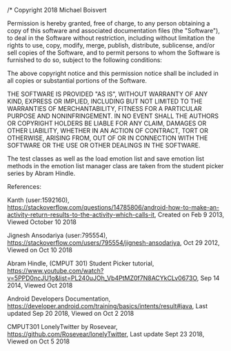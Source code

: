 /*
Copyright 2018 Michael Boisvert

Permission is hereby granted, free of charge, to any person obtaining a copy of this software and
associated documentation files (the "Software"), to deal in the Software without restriction,
including without limitation the rights to use, copy, modify, merge, publish, distribute,
sublicense, and/or sell copies of the Software, and to permit persons to whom the Software is
furnished to do so, subject to the following conditions:

The above copyright notice and this permission notice shall be included in all copies or
substantial portions of the Software.

THE SOFTWARE IS PROVIDED "AS IS", WITHOUT WARRANTY OF ANY KIND, EXPRESS OR IMPLIED, INCLUDING
BUT NOT LIMITED TO THE WARRANTIES OF MERCHANTABILITY, FITNESS FOR A PARTICULAR PURPOSE AND
NONINFRINGEMENT. IN NO EVENT SHALL THE AUTHORS OR COPYRIGHT HOLDERS BE LIABLE FOR ANY CLAIM,
DAMAGES OR OTHER LIABILITY, WHETHER IN AN ACTION OF CONTRACT, TORT OR OTHERWISE, ARISING FROM,
OUT OF OR IN CONNECTION WITH THE SOFTWARE OR THE USE OR OTHER DEALINGS IN THE SOFTWARE.

The test classes as well as the load emotion list and save emotion list methods in the emotion list
manager class are taken from the student picker series by Abram Hindle.


References:

Kanth (user:1592160), 
https://stackoverflow.com/questions/14785806/android-how-to-make-an-activity-return-results-to-the-activity-which-calls-it,
Created on Feb 9 2013, Viewed October 10 2018


Jignesh Ansodariya (user:795554),
https://stackoverflow.com/users/795554/jignesh-ansodariya,
Oct 29 2012, Viewed on Oct 10 2018


Abram Hindle, (CMPUT 301) Student Picker tutorial,
https://www.youtube.com/watch?v=5PPD0ncJU1g&list=PL240uJOh_Vb4PtMZ0f7N8ACYkCLv0673O,
Sep 14 2014, Viewed Oct  2018


Android Developers Documentation,
https://developer.android.com/training/basics/intents/result#java,
Last updated Sep 20 2018,
Viewed on Oct 2 2018


CMPUT301 LonelyTwitter by Rosevear,
https://github.com/Rosevear/lonelyTwitter,
Last update Sept 23 2018,
Viewed on Oct 5 2018


